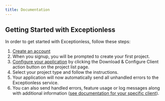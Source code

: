 ```yaml
---
title: Documentation
---
```

## Getting Started with Exceptionless

In order to get started with Exceptionless, follow these steps:

1. [Create an account](https://be.exceptionless.io/signup)
2. When you signup, you will be prompted to create your first project.
3. [Configure your application](https://be.exceptionless.io/project/list) by clicking the Download & Configure Client action button on the project list page.
4. Select your project type and follow the instructions.
5. Your application will now automatically send all unhandled errors to the Exceptionless service.
6. You can also send handled errors, feature usage or log messages along with additional information ([see documentation for your specific client](home#individual-client-documentation#individual-client-documentation)).